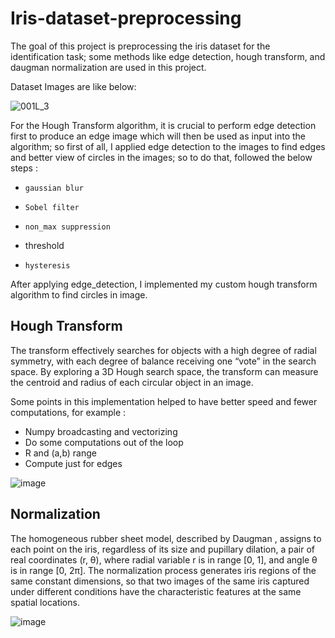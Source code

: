 # Iris-dataset-preprocessing
The goal of this project is preprocessing the iris dataset for the identification task; some methods like edge detection, hough transform, and daugman normalization are used in this project.

Dataset Images are like below:

![001L_3](https://user-images.githubusercontent.com/47561760/177047425-4b953918-a6ee-495a-9e2b-01ad44e1800b.png)


For the Hough Transform algorithm, it is crucial to perform edge detection first to produce an edge image which will then be used as input into the algorithm; so first of all, I applied edge detection to the images to find edges and better view of circles in the images; so to do that, followed the below steps : 
*	  gaussian blur
*	  Sobel filter
*	  non_max suppression
* 	threshold
*	  hysteresis
After applying edge_detection, I implemented my custom hough transform algorithm to find circles in image.

## Hough Transform ##
The transform effectively searches for objects with a high degree of radial symmetry, with each degree of balance receiving one “vote” in the search space. By exploring a 3D Hough search space, the transform can measure the centroid and radius of each circular object in an image.

Some points in this implementation helped to have better speed and fewer computations, for example : 
*	Numpy broadcasting and vectorizing
*	Do some computations out of the loop
*	R and (a,b) range
*	Compute just for edges

![image](https://user-images.githubusercontent.com/47561760/177048003-8c867dbd-140a-4573-8bfe-e0346a78cd4f.png)


## Normalization ## 
The homogeneous rubber sheet model, described by Daugman , assigns to each point on the iris, regardless of its size and pupillary dilation, a pair of real coordinates (r, θ), where radial variable r is in range [0, 1], and angle θ is in range [0, 2π]. The normalization process generates iris regions of the same constant dimensions, so that two images of the same iris captured under different conditions have the characteristic features at the same spatial locations. 

![image](https://user-images.githubusercontent.com/47561760/177047389-55423f8a-81d6-441b-a4e2-8feb4ad130ce.png)

